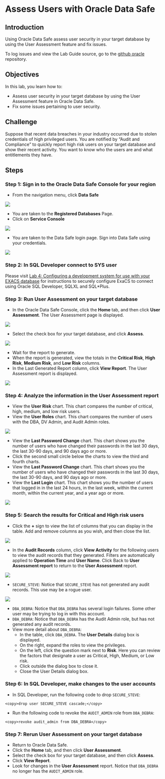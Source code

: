 # Assess Users with Oracle Data Safe

## Introduction
Using Oracle Data Safe assess user security in your target database by using the User Assessment feature and fix issues.

To log issues and view the Lab Guide source, go to the [github oracle](https://github.com/oracle/learning-library/issues/new) repository.

## Objectives
In this lab, you learn how to:
- Assess user security in your target database by using the User Assessment feature in Oracle Data Safe.
- Fix some issues pertaining to user security.

## Challenge
Suppose that recent data breaches in your industry occurred due to stolen credentials of high privileged users. You are notified by “Audit and Compliance” to quickly report high risk users on your target database and show their recent activity. You want to know who the users are and what entitlements they have.

## Steps

### Step 1: Sign in to the Oracle Data Safe Console for your region

- From the navigation menu, click **Data Safe**

![](./images/dbsec/datasafe/login/navigation.png " ")

- You are taken to the **Registered Databases** Page.
- Click on **Service Console**

![](./images/dbsec/datasafe/login/service-console.png " ")

- You are taken to the Data Safe login page. Sign into Data Safe using your credentials.

![](./images/dbsec/datasafe/login/sign-in.png " ")

### Step 2: In SQL Developer connect to SYS user
Please visit [Lab 4: Configuring a development system for use with your EXACS database](ConfigureDevClient.md) for instructions to securely configure ExaCS to connect using Oracle SQL Developer, SQLXL and SQL*Plus.

### Step 3: Run User Assessment on your target database
- In the Oracle Data Safe Console, click the **Home** tab, and then click **User Assessment**. The User Assessment page is displayed.

![](./images/dbsec/datasafe/assessment/user-assessment-nav.png " ")

- Select the check box for your target database, and click **Assess**.

![](./images/dbsec/datasafe/assessment/target.png " ")

- Wait for the report to generate.
- When the report is generated, view the totals in the **Critical Risk**, **High Risk**, **Medium Risk**, and **Low Risk** columns.
- In the Last Generated Report column, click **View Report**. The User Assessment report is displayed.

![](./images/dbsec/datasafe/assessment/target2.png " ")

### Step 4: Analyze the information in the User Assessment report
- View the **User Risk** chart. This chart compares the number of critical, high, medium, and low risk users.
- View the **User Roles** chart. This chart compares the number of users with the DBA, DV Admin, and Audit Admin roles.

![](./images/dbsec/datasafe/assessment/user-risk.png " ")
- View the **Last Password Change** chart. This chart shows you the number of users who have changed their passwords in the last 30 days, the last 30-90 days, and 90 days ago or more.
- Click the second small circle below the charts to view the third and fourth charts.
- View the **Last Password Change** chart. This chart shows you the number of users who have changed their passwords in the last 30 days, the last 30-90 days, and 90 days ago or more.
- View the **Last Login** chart. This chart shows you the number of users that logged in in the last 24 hours, in the last week, within the current month, within the current year, and a year ago or more.

![](./images/dbsec/datasafe/assessment/last-password.png " ")

### Step 5: Search the results for Critical and High risk users
- Click the **+** sign to view the list of columns that you can display in the table. Add and remove columns as you wish, and then close the list.

![](./images/dbsec/datasafe/assessment/add-sign.png " ")

- In the **Audit Records** column, click **View Activity** for the following users to view the audit records that they generated. Filters are automatically applied to **Operation Time** and **User Name**. Click Back to **User Assessment report** to return to the **User Assessment** report.

![](./images/dbsec/datasafe/assessment/view-activity.png " ")

- `SECURE_STEVE`: Notice that `SECURE_STEVE` has not generated any audit records. This use may be a rogue user.

![](./images/dbsec/datasafe/assessment/secure-steve.png " ")

- `DBA_DEBRA`: Notice that `DBA_DEBRA` has several login failures. Some other user may be trying to log in with this account.
- `DBA_DEBRA`: Notice that `DBA_DEBRA` has the Audit Admin role, but has not generated any audit records.
- View more detail about `DBA_DEBRA`:
  - In the table, click `DBA_DEBRA`. The **User Details** dialog box is displayed.
  - On the right, expand the roles to view the privileges.
  - On the left, click the question mark next to **Risk**. Here you can review the factors that designate a user as Critical, High, Medium, or Low risk.
  - Click outside the dialog box to close it.
  - Close the User Details dialog box.

### Step 6: In SQL Developer, make changes to the user accounts

- In SQL Developer, run the following code to drop `SECURE_STEVE`:

```
<copy>drop user SECURE_STEVE cascade;</copy>
```
- Run the following code to revoke the `AUDIT_ADMIN` role from `DBA_DEBRA`:

```
<copy>revoke audit_admin from DBA_DEBRA</copy>
```
### Step 7: Rerun User Assessment on your target database
- Return to Oracle Data Safe.
- Click the **Home** tab, and then click **User Assessment**.
- Select the check box for your target database, and then click **Assess**.
- Click **View Report**.
- Look for changes in the **User Assessment** report. Notice that `DBA_DEBRA` no longer has the `AUDIT_ADMIN` role.
